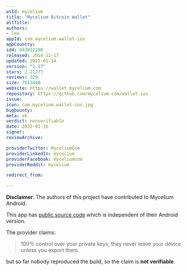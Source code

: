 ```yaml
---
wsId: mycelium
title: "Mycelium Bitcoin Wallet"
altTitle: 
authors:
- leo
appId: com.mycelium.wallet-ios
appCountry: 
idd: 943912290
released: 2014-12-17
updated: 2022-01-14
version: "1.17"
stars: 2.21277
reviews: 329
size: 7613440
website: https://wallet.mycelium.com
repository: https://github.com/mycelium-com/wallet-ios
issue: 
icon: com.mycelium.wallet-ios.jpg
bugbounty: 
meta: ok
verdict: nonverifiable
date: 2022-01-16
signer: 
reviewArchive:

providerTwitter: MyceliumCom
providerLinkedIn: mycelium
providerFacebook: myceliumcom
providerReddit: mycelium

redirect_from:

---
```


**Disclaimer**: The authors of this project have contributed to Mycelium Android.

This app has [public source code](https://github.com/mycelium-com/wallet-ios)
which is independent of their Android version.

The provider claims:

> 100% control over your private keys, they never leave your device unless you
  export them.

but so far nobody reproduced the build, so the claim is **not verifiable**.
